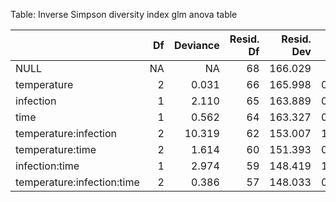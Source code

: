 Table: Inverse Simpson diversity index glm anova table

|                           | Df| Deviance| Resid. Df| Resid. Dev|     F| Pr(>F)|
|:--------------------------|--:|--------:|---------:|----------:|-----:|------:|
|NULL                       | NA|       NA|        68|    166.029|    NA|     NA|
|temperature                |  2|    0.031|        66|    165.998| 0.006|  0.994|
|infection                  |  1|    2.110|        65|    163.889| 0.812|  0.371|
|time                       |  1|    0.562|        64|    163.327| 0.216|  0.644|
|temperature:infection      |  2|   10.319|        62|    153.007| 1.987|  0.147|
|temperature:time           |  2|    1.614|        60|    151.393| 0.311|  0.734|
|infection:time             |  1|    2.974|        59|    148.419| 1.145|  0.289|
|temperature:infection:time |  2|    0.386|        57|    148.033| 0.074|  0.928|
